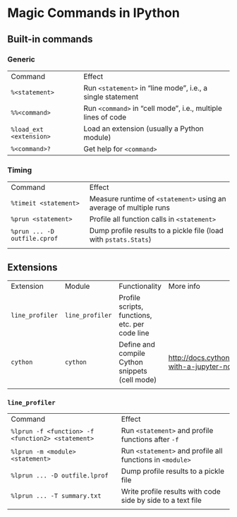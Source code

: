 # Magic Commands in IPython

## Built-in commands

### Generic

|                         |                                                              |
| ----------------------- | ------------------------------------------------------------ |
| Command                 | Effect                                                       |
| `%<statement>`          | Run `<statement>` in “line mode”, i.e., a single statement   |
| `%%<command>`           | Run `<command>` in “cell mode”, i.e., multiple lines of code |
| `%load_ext <extension>` | Load an extension (usually a Python module)                  |
| `%<command>?`           | Get help for `<command>`                                     |

### Timing

|                              |                                                                    |
| ---------------------------- | ------------------------------------------------------------------ |
| Command                      | Effect                                                             |
| `%timeit <statement>`        | Measure runtime of `<statement>` using an average of multiple runs |
| `%prun <statement>`          | Profile all function calls in `<statement>`                        |
| `%prun ... -D outfile.cprof` | Dump profile results to a pickle file (load with `pstats.Stats`)   |
|                              |                                                                    |

## Extensions

|                 |                 |                                                |                                                                                                     |
| --------------- | --------------- | ---------------------------------------------- | --------------------------------------------------------------------------------------------------- |
| Extension       | Module          | Functionality                                  | More info                                                                                           |
| `line_profiler` | `line_profiler` | Profile scripts, functions, etc. per code line |                                                                                                     |
| `cython`        | `cython`        | Define and compile Cython snippets (cell mode) | <http://docs.cython.org/en/latest/src/reference/compilation.html#compiling-with-a-jupyter-notebook> |
|                 |                 |                                                |                                                                                                     |

### `line_profiler`

|                                                   |                                                             |
| ------------------------------------------------- | ----------------------------------------------------------- |
| Command                                           | Effect                                                      |
| `%lprun -f <function> -f <function2> <statement>` | Run `<statement>` and profile functions after `-f`          |
| `%lprun -m <module> <statement>`                  | Run `<statement>` and profile all functions in `<module>`   |
| `%lprun ... -D outfile.lprof`                     | Dump profile results to a pickle file                       |
| `%lprun ... -T summary.txt`                       | Write profile results with code side by side to a text file |
|                                                   |                                                             |
